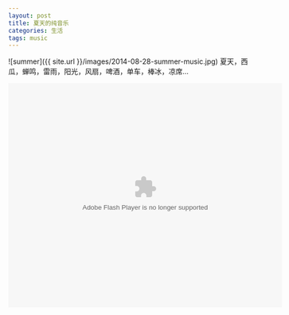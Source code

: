 ```yaml
---
layout: post
title: 夏天的纯音乐
categories: 生活
tags: music
---
```


![summer]({{ site.url }}/images/2014-08-28-summer-music.jpg)
夏天，西瓜，蝉鸣，雷雨，阳光，风扇，啤酒，单车，棒冰，凉席…

<embed src="http://www.xiami.com/widget/2106600_3550688,1770437752,1770696224,1770521168,1770440159,1770969240,1770149085,1769127499,1810603,3449088,1771262446,1769509666,1770732465,3568146,1769807285,1769383871,3493913,3297511,3554381,1768995880,1770875793,1770282204,1770184231,3475581,1769291257,1770029685,1770206516,3501845,1769868272,1769388883,1770238793,1771139647,1770949045,1769782641,1770931852,1771270082,1769251458,3603307,1771751659,1769854178,1604106,1768940427,1771201372,1769090878,3642718,1770059654,1769428585,1770984070,_550_450_339966_339966_1/multiPlayer.swf" type="application/x-shockwave-flash" width="550" height="450" wmode="opaque"></embed>